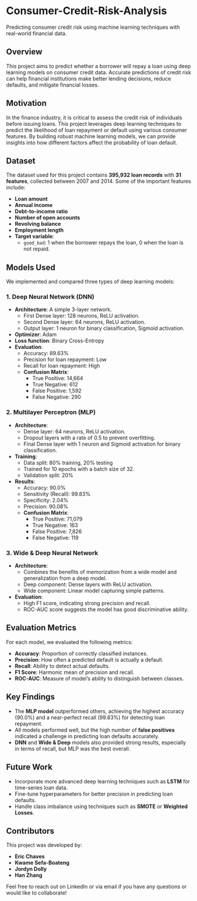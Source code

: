 # Consumer-Credit-Risk-Analysis
Predicting consumer credit risk using machine learning techniques with real-world financial data.
## Overview
This project aims to predict whether a borrower will repay a loan using deep learning models on consumer credit data. Accurate predictions of credit risk can help financial institutions make better lending decisions, reduce defaults, and mitigate financial losses.

## Motivation
In the finance industry, it is critical to assess the credit risk of individuals before issuing loans. This project leverages deep learning techniques to predict the likelihood of loan repayment or default using various consumer features. By building robust machine learning models, we can provide insights into how different factors affect the probability of loan default.

## Dataset
The dataset used for this project contains **395,932 loan records** with **31 features**, collected between 2007 and 2014. Some of the important features include:
- **Loan amount**
- **Annual income**
- **Debt-to-income ratio**
- **Number of open accounts**
- **Revolving balance**
- **Employment length**
- **Target variable**: 
  - `good_bad`: 1 when the borrower repays the loan, 0 when the loan is not repaid.

## Models Used
We implemented and compared three types of deep learning models:

### 1. **Deep Neural Network (DNN)**
   - **Architecture**: A simple 3-layer network.
     - First Dense layer: 128 neurons, ReLU activation.
     - Second Dense layer: 64 neurons, ReLU activation.
     - Output layer: 1 neuron for binary classification, Sigmoid activation.
   - **Optimizer**: Adam
   - **Loss function**: Binary Cross-Entropy
   - **Evaluation**: 
     - Accuracy: 89.63%
     - Precision for loan repayment: Low
     - Recall for loan repayment: High
     - **Confusion Matrix**: 
       - True Positive: 14,664
       - True Negative: 612
       - False Positive: 1,592
       - False Negative: 290

### 2. **Multilayer Perceptron (MLP)**
   - **Architecture**: 
     - Dense layer: 64 neurons, ReLU activation.
     - Dropout layers with a rate of 0.5 to prevent overfitting.
     - Final Dense layer with 1 neuron and Sigmoid activation for binary classification.
   - **Training**:
     - Data split: 80% training, 20% testing
     - Trained for 10 epochs with a batch size of 32.
     - Validation split: 20%
   - **Results**:
     - Accuracy: 90.0%
     - Sensitivity (Recall): 99.83%
     - Specificity: 2.04%
     - Precision: 90.08%
     - **Confusion Matrix**:
       - True Positive: 71,079
       - True Negative: 163
       - False Positive: 7,826
       - False Negative: 119

### 3. **Wide & Deep Neural Network**
   - **Architecture**: 
     - Combines the benefits of memorization from a wide model and generalization from a deep model.
     - Deep component: Dense layers with ReLU activation.
     - Wide component: Linear model capturing simple patterns.
   - **Evaluation**:
     - High F1 score, indicating strong precision and recall.
     - ROC-AUC score suggests the model has good discriminative ability.

## Evaluation Metrics
For each model, we evaluated the following metrics:
- **Accuracy**: Proportion of correctly classified instances.
- **Precision**: How often a predicted default is actually a default.
- **Recall**: Ability to detect actual defaults.
- **F1 Score**: Harmonic mean of precision and recall.
- **ROC-AUC**: Measure of model’s ability to distinguish between classes.

## Key Findings
- The **MLP model** outperformed others, achieving the highest accuracy (90.0%) and a near-perfect recall (99.83%) for detecting loan repayment.
- All models performed well, but the high number of **false positives** indicated a challenge in predicting loan defaults accurately.
- **DNN** and **Wide & Deep** models also provided strong results, especially in terms of recall, but MLP was the best overall.



## Future Work
- Incorporate more advanced deep learning techniques such as **LSTM** for time-series loan data.
- Fine-tune hyperparameters for better precision in predicting loan defaults.
- Handle class imbalance using techniques such as **SMOTE** or **Weighted Losses**.

## Contributors
This project was developed by:
- **Eric Chaves**
- **Kwame Sefa-Boateng**
- **Jordyn Dolly**
- **Han Zhang**

Feel free to reach out on LinkedIn or via email if you have any questions or would like to collaborate!
